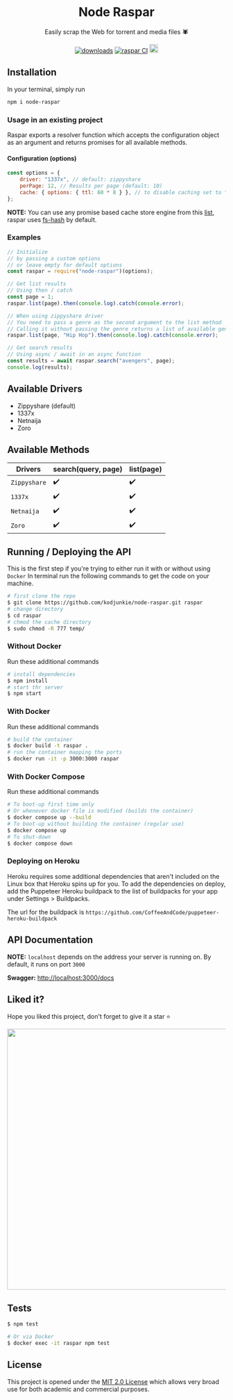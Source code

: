 <div align="center">

<h1>Node Raspar</h1>

Easily scrap the Web for torrent and media files 🕷️

[![downloads](https://img.shields.io/npm/dt/node-raspar.svg)](https://www.npmjs.com/package/node-raspar) [![raspar CI](https://github.com/kodjunkie/node-raspar/actions/workflows/node.js.yml/badge.svg?branch=master)](https://github.com/kodjunkie/node-raspar/actions/workflows/node.js.yml) <a href="https://github.com/kodjunkie/node-raspar/blob/master/LICENSE"><img src="https://img.shields.io/badge/license-MIT-yellow.svg" alt="License: MIT" height="20"></a>

</div>

## Installation

In your terminal, simply run

```bash
npm i node-raspar
```

### Usage in an existing project

Raspar exports a resolver function which accepts the configuration object as an argument and returns promises for all available methods.

#### Configuration (options)

```javascript
const options = {
	driver: "1337x", // default: zippyshare
	perPage: 12, // Results per page (default: 10)
	cache: { options: { ttl: 60 * 8 } }, // to disable caching set to "false"
};
```

**NOTE:** You can use any promise based cache store engine from this [list](https://github.com/BryanDonovan/node-cache-manager#store-engines), raspar uses [fs-hash](https://github.com/rolandstarke/node-cache-manager-fs-hash) by default.

### Examples

```javascript
// Initialize
// by passing a custom options
// or leave empty for default options
const raspar = require("node-raspar")(options);

// Get list results
// Using then / catch
const page = 1;
raspar.list(page).then(console.log).catch(console.error);

// When using zippyshare driver
// You need to pass a genre as the second argument to the list method
// Calling it without passing the genre returns a list of available genres
raspar.list(page, "Hip Hop").then(console.log).catch(console.error);

// Get search results
// Using async / await in an async function
const results = await raspar.search("avengers", page);
console.log(results);
```

## Available Drivers

- Zippyshare (default)
- 1337x
- Netnaija
- Zoro

## Available Methods

| Drivers      | search(query, page) | list(page)         |
| ------------ | ------------------- | ------------------ |
| `Zippyshare` | :heavy_check_mark:  | :heavy_check_mark: |
| `1337x`      | :heavy_check_mark:  | :heavy_check_mark: |
| `Netnaija`   | :heavy_check_mark:  | :heavy_check_mark: |
| `Zoro`       | :heavy_check_mark:  | :heavy_check_mark: |

## Running / Deploying the API

This is the first step if you're trying to either run it with or without using `Docker`
In terminal run the following commands to get the code on your machine.

```bash
# first clone the repo
$ git clone https://github.com/kodjunkie/node-raspar.git raspar
# change directory
$ cd raspar
# chmod the cache directory
$ sudo chmod -R 777 temp/
```

### Without Docker

Run these additional commands

```bash
# install dependencies
$ npm install
# start thr server
$ npm start
```

### With Docker

Run these additional commands

```bash
# build the container
$ docker build -t raspar .
# run the container mapping the ports
$ docker run -it -p 3000:3000 raspar
```

### With Docker Compose

Run these additional commands

```bash
# To boot-up first time only
# Or whenever docker file is modified (builds the container)
$ docker compose up --build
# To boot-up without building the container (regular use)
$ docker compose up
# To shut-down
$ docker compose down
```

### Deploying on Heroku

Heroku requires some additional dependencies that aren't included on the Linux box that Heroku spins up for you.
To add the dependencies on deploy, add the Puppeteer Heroku buildpack to the list of buildpacks for your app under Settings > Buildpacks.

The url for the buildpack is `https://github.com/CoffeeAndCode/puppeteer-heroku-buildpack`

## API Documentation

**NOTE:** `localhost` depends on the address your server is running on. By default, it runs on port `3000`

**Swagger:** [http://localhost:3000/docs](http://localhost:3000/docs)

## Liked it?

Hope you liked this project, don't forget to give it a star ⭐

<div align="center">
  <a href="https://starchart.cc/kodjunkie/node-raspar">
    <img src="https://starchart.cc/kodjunkie/node-raspar.svg" width="600px">
  </a>
</div>

## Tests

```bash
$ npm test

# Or via Docker
$ docker exec -it raspar npm test
```

## License

This project is opened under the [MIT 2.0 License](https://github.com/kodjunkie/node-raspar/blob/master/LICENSE) which allows very broad use for both academic and commercial purposes.
